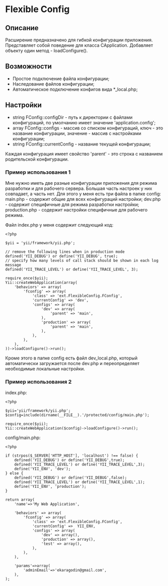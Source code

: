 # Flexible Config

## Описание

Расширение предназначено для гибкой конфигурации приложения.
Представляет собой поведение для класса CApplication. Добавляет объекту один метод - loadConfigure().

## Возможности

* Простое подключение файла конфигурации;
* Наследование файлов конфигурации;
* Автоматическое подключение конфигов вида *_local.php;

## Настройки

* string FConfig::configDir - путь к директории с файлами конфигураций, по умолчанию имеет значение 'application.config';
* array FConfig::configs - массив со списком конфигураций, ключ - это название конфигурации, значение - массив с настройками конфигурации;
* string FConfig::currentConfig - название текущей конфигурации;

Каждая конфигурация имеет свойство 'parent' - это строка с названием родительской конфигурации.

### Пример использования 1

Мне нужно иметь две разные конфигурации приложения для режима разработки и для рабочего сервера. Большая часть настроек у них совпадает, а часть нет.
Для этого у меня есть три файла в папке config: main.php - содержит общие для всех конфигураций настройки; dev.php - содержит специфичные для режима разработки настройки; production.php - содержит настройки специфичные для рабочего режима.

Файл index.php у меня содержит следующий код:


    <?php

    $yii = 'yii/framework/yii.php';

    // remove the following lines when in production mode
    defined('YII_DEBUG') or define('YII_DEBUG', true);
    // specify how many levels of call stack should be shown in each log message
    defined('YII_TRACE_LEVEL') or define('YII_TRACE_LEVEL', 3);

    require_once($yii);
    Yii::createWebApplication(array(
        'behaviors' => array(
            'fconfig' => array(
                'class' => 'ext.FlexibleConfig.FConfig',
                'currentConfig' => 'dev',
                'configs' => array(
                    'dev' => array(
                        'parent' => 'main',
                    ),
                    'production' => array(
                        'parent' => 'main',
                    ),
                ),
            ),
        ),
    ))->loadConfigure()->run();


Кроме этого в папке config есть файл dev_local.php, который автоматически загружается после dev.php и переопределяет необходимые локальные настройки.

### Пример использования 2

index.php:


    <?php

    $yii='yii/framework/yii.php';
    $config=include(dirname(__FILE__).'/protected/config/main.php');

    require_once($yii);
    Yii::createWebApplication($config)->loadConfigure()->run();

config/main.php:


    <?php

    if (strpos($_SERVER['HTTP_HOST'], 'localhost') !== false) {
        defined('YII_DEBUG') or define('YII_DEBUG',true);
        defined('YII_TRACE_LEVEL') or define('YII_TRACE_LEVEL',3);
        define('YII_ENV', 'dev');
    } else {
        defined('YII_DEBUG') or define('YII_DEBUG',false);
        defined('YII_TRACE_LEVEL') or define('YII_TRACE_LEVEL',1);
        define('YII_ENV', 'production');
    }

    return array(
        'name'=>'My Web Application',

        'behaviors' => array(
            'fconfig' => array(
                'class' => 'ext.FlexibleConfig.FConfig',
                'currentConfig' =>  YII_ENV,
                'configs' => array(
                    'dev' => array(),
                    'production' => array(),
                    'test' => array(),
                ),
            ),
        ),

        'params'=>array(
            'adminEmail'=>'ekaragodin@gmail.com',
        ),
    );


